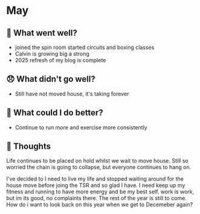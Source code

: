 # May

## 💪 What went well?

- joined the spin room started circuits and boxing classes
- Calvin is growing big a strong
- 2025 refresh of my blog is complete

## 😞 What didn't go well?
- Still have not moved house, it's taking forever


## 🚀 What could I do better?
- Continue to run more and exercise more consistently


## 🧠 Thoughts

Life continues to be placed on hold whilst we wait to move house. Still so worried the chain is going to collapse, but everyone continues to hang on.

I've decided to I need to live my life and stopped waiting around for the house move before joing the TSR and so glad I have. I need keep up my fitness and running to have more energy and be my best self. work is work, but im its good, no complaints there. The rest of the year is still to come. How do i want to look back on this year when we get to Decemeber again?
